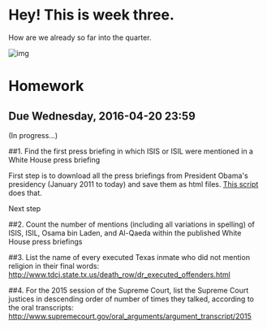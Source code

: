 # Hey! This is week three.

How are we already so far into the quarter.

![img](http://placekitten.com/800/100)

# Homework

## Due Wednesday, 2016-04-20 23:59

(In progress...)

##1. Find the first press briefing in which ISIS or ISIL were mentioned in a White House press briefing

First step is to download all the press briefings from President Obama's presidency (January 2011 to today) and save them as html files. [This script](https://github.com/readelev/cj-2016/tree/master/week-03/wh-briefings-word-scrape.py) does that.

Next step

##2. Count the number of mentions (including all variations in spelling) of ISIS, ISIL, Osama bin Laden, and Al-Qaeda within the published White House press briefings

##3. List the name of every executed Texas inmate who did not mention religion in their final words: http://www.tdcj.state.tx.us/death_row/dr_executed_offenders.html

##4. For the 2015 session of the Supreme Court, list the Supreme Court justices in descending order of number of times they talked, according to the oral transcripts: http://www.supremecourt.gov/oral_arguments/argument_transcript/2015







